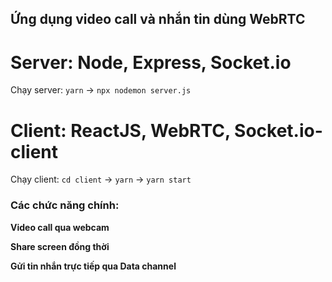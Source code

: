 ## Ứng dụng video call và nhắn tin dùng WebRTC

# Server: Node, Express, Socket.io

Chạy server: `yarn` -> `npx nodemon server.js`

# Client: ReactJS, WebRTC, Socket.io-client

Chạy client: `cd client` -> `yarn` -> `yarn start`

### Các chức năng chính:

**Video call qua webcam**

**Share screen đồng thời**

**Gửi tin nhắn trực tiếp qua Data channel**
